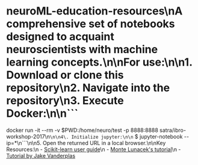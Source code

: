 
# neuroML-education-resources\nA comprehensive set of notebooks designed to acquaint neuroscientists with machine learning concepts.\n\nFor use:\n\n1\. Download or clone this repository\n2\. Navigate into the repository\n3\. Execute Docker:\n\n```
docker run -it --rm  -v $PWD:/home/neuro/test -p 8888:8888 satra/ibro-workshop-2017\n```\n\n4\. Initialize jupyter:\n\n```
$ jupyter-notebook --ip=*\n```\n\n5\. Open the returned URL in a local browser.\n\nKey Resources:\n - [Scikit-learn user guide](http://scikit-learn.org/stable/user_guide.html)\n - [Monte Lunacek's tutorial](https://github.com/mlunacek/meetup_data_science_2016)\n - [Tutorial by Jake Vanderplas](https://github.com/jakevdp/sklearn_tutorial)